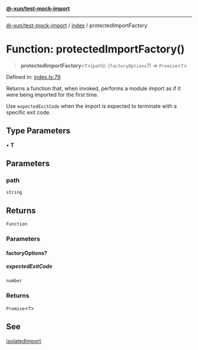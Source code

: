 [**@-xun/test-mock-import**](../../README.md)

***

[@-xun/test-mock-import](../../README.md) / [index](../README.md) / protectedImportFactory

# Function: protectedImportFactory()

> **protectedImportFactory**\<`T`\>(`path`): (`factoryOptions`?) => `Promise`\<`T`\>

Defined in: [index.ts:79](https://github.com/Xunnamius/test-utils/blob/9f7edcc582dbbcfb1f6644dbb4c6ee8e4bc8a964/packages/test-mock-import/src/index.ts#L79)

Returns a function that, when invoked, performs a module import as if it were
being imported for the first time.

Use `expectedExitCode` when the import is expected to terminate with a
specific exit code.

## Type Parameters

• **T**

## Parameters

### path

`string`

## Returns

`Function`

### Parameters

#### factoryOptions?

##### expectedExitCode

`number`

### Returns

`Promise`\<`T`\>

## See

[isolatedImport](isolatedImport.md)
